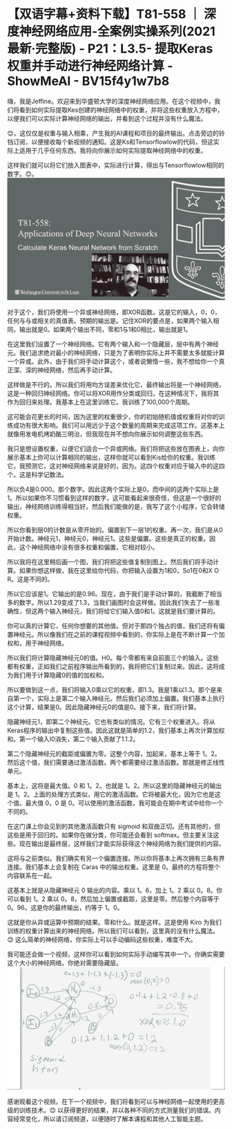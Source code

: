 # 【双语字幕+资料下载】T81-558 ｜ 深度神经网络应用-全案例实操系列(2021最新·完整版) - P21：L3.5- 提取Keras权重并手动进行神经网络计算 - ShowMeAI - BV15f4y1w7b8

嗨，我是Jeffine。欢迎来到华盛顿大学的深度神经网络应用。在这个视频中，我们将看到如何实际提取Kes创建的神经网络中的权重，并将这些权重放入方程中，以便我们可以实际计算神经网络的输出，并看到这个过程并没有什么魔法。

😊，这仅仅是权重与输入相乘，产生我的AI课程和项目的最终输出。点击旁边的铃铛订阅，以便接收每个新视频的通知。这是Ks和Tensorflowlow的代码，但这实际上适用于几乎任何东西。我将向你展示如何实际提取神经网络中的权重。

这样我们就可以将它们放入图表中，实际进行计算，得出与Tensorflowlow相同的数字。😊。![](img/99c863804a8e2678a48ffb4d5482d3aa_1.png)

对于这个，我们将使用一个异或神经网络，即XOR函数。这是它的输入，0，0，任何与与或相关的真值表。预期的输出是。记住XOR的要点是，如果两个输入相同，输出就是0。如果两个输出不同，零和1与1和0相比，输出就是1。

在这里我们设置了一个神经网络。它有两个输入和一个隐藏层，层中有两个神经元。我们追求绝对最小的神经网络，只是为了表明你实际上并不需要太多就能计算一个异或。此外，由于我们将手动计算这个，或者说懒惰一些，我不想给你一个真正深、深的神经网络，然后再手动计算。

这样做是不行的。所以我们将用均方误差来优化它，最终输出将是一个神经网络，这是一种回归神经网络。你可以将XOR用作分类或回归，在这种情况下，我将其作为回归来处理。我基本上在这里训练它。我训练了100,000个周期。

这可能会花更长的时间，因为这里的权重很少，你的初始随机值或权重将对你的训练成功有很大影响。我们可以用远少于这个数量的周期来完成这项工作。这基本上就像用发电机烤奶酪三明治，但我现在并不想向你展示如何调整这些东西。

我只是想设置权重，以便它们适合一个异或网络。我们将把这些放在图表上，向你展示基本上你可以计算相同的输出，这样你就可以看到Kis给你的权重。我训练它，我预测它，这对神经网络来说是好的，因为。这四个权重对应于输入中的这四个。这是科学记数法。

所以负4是0.000。那个数字。因此这两个实际上是0，而中间的这两个实际上是1。所以如果你不习惯看到这样的数字，这可能看起来很奇怪，但这是一个很好的输出，神经网络训练得相当好。然后我们能做的是，我写了这个小程序，它会转储权重。

所以你看到层0的计数是从零开始的。偏置到下一层1的权重。再一次，我们是从0开始计数。神经元1，神经元0，神经元1。这些是偏置。这些是真正的权重。因此，这个神经网络中没有很多权重和偏置，它相对较小。

所以我将在这里稍后画一个图，我们将把这些值复制到图上。然后我们将手动计算。如果你想这样做，我在这里给你代码，你把输入设置为1和0，So1在0和X O R。这是不同的。

所以它应该是1。它输出的是0.96。现在，由于我们是手动计算的，我截断了相当多的数字。所以1.29变成了1.3，当我们画图时会这样做。因此我们失去了一些准确性，但这两个输入神经元，我们将给它们输入值0和1。这就是我们要计算的。

你可以真的计算它，任何你想要的其他值。但对于那四个独占的值，我们还将有偏置神经元。所以像我们在之前的课程视频中看到的，你实际上是在不断计算一个加权和，用于神经网络。

所以我们将计算隐藏神经元0的值。H0。每个零都有来自前面三个的输入。这些都有权重，正如我们之前程序输出所看到的，我将把它们复制过来。因此，这将成为我们用于计算隐藏0的值的加权和。

所以要做到这一点，我们将输入0乘以它的权重，即1.3。我是1乘以1.3。那个是来自第一个，实际上是第二个输入神经元。然后我们必须加上偏置。我们基本上执行这个计算，结果是0。因此隐藏神经元0的值是0。接下来，我们将计算。

隐藏神经元1，即第二个神经元。它也有类似的情况。它有三个权重进入。将从Keras程序的输出中复制这些值。因此这就是简单的1.2，我们基本上再次计算加权和。第一个输入I0消失，第二个输入贡献了1.1.2。

第二个隐藏神经元的截距或偏置为零。这整个内容，加起来，基本上等于 1。2。然后这个值，我们需要通过激活函数。两个都需要经过激活函数。那就是修正线性单元。

基本上，这将是最大值。0 和 1。2。也就是 1。2。所以这里的隐藏神经元的输出是 1。2。上面的处理方式类似，用它的激活函数。它将被最大化，因为它也是这个值。最大值 0，0 是 0。可以使用的激活函数，我可能会在期中考试中给你一个不同的。

在这门课上你会见到的其他激活函数只有 sigmoid 和双曲正切。还有其他的，但这些是用于回归的。如果你在做分类，你可能还会看到 softmax。但主要关注这些。现在输出是最终层，这样我们才能实际获得这个神经网络为我们提供的内容。

这将与之前类似。我们确实有另一个偏置连接。所以你将基本上再次拥有三条有界连接。我们基本上会复制在 Caras 中的输出权重。这里是 0。最终的方程将整个内容联系在一起。

这基本上就是从隐藏神经元 0 输出的内容。乘以 1。6，加上 1。2 乘以 0。8。你可以看到 1。2 乘以 0。8，然后加上偏置或截距，这里是零。然后整个内容等于 0。96。这是你的最终输出，约等于 1。0。

这就是你从异或运算中预期的结果。零和什么。就是这样。这是使用 Kiro 为我们训练的权重计算出来的神经网络。所以我们可以看到，这里真的没有什么魔法。😊 这么简单的神经网络，你实际上可以手动编码这些权重，难度不大。

我可能还会做一个视频，这样你可以看到如何实际手动编写其中一个。你确实需要这个大小的神经网络。你绝对需要隐藏层。![](img/99c863804a8e2678a48ffb4d5482d3aa_3.png)

感谢观看这个视频。在下一个视频中，我们将看到可以与神经网络一起使用的更高级的训练技术。😊 以获得更好的结果，并以各种不同的方式测量我们的错误。内容经常变化，所以请订阅频道，以便随时了解本课程和其他人工智能主题。
